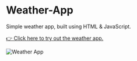 # Weather-App

Simple weather app, built using HTML & JavaScript.

[👉 Click here to try out the weather app.](https://srikanta30.github.io/Weather-App/ "Weather App")



![Weather App](https://github.com/srikanta30/Weather-App/blob/main/Weather-App.png "Weather App")
